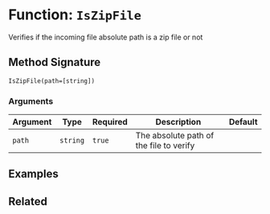 [comment]: # (Note: This documentation is generated dynamically in the build process.  To modify the contents, change the javadoc on the _invoke method of the BIF class)

# Function: `IsZipFile`

Verifies if the incoming file absolute path is a zip file or not

## Method Signature

```
IsZipFile(path=[string])
```

### Arguments


| Argument | Type | Required | Description | Default |
|----------|------|----------|-------------|---------|
| `path` | `string` | `true` | The absolute path of the file to verify |  |

## Examples



## Related


